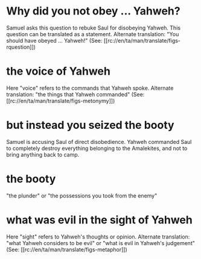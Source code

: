 # Why did you not obey ... Yahweh?

Samuel asks this question to rebuke Saul for disobeying Yahweh. This question can be translated as a statement. Alternate translation: "You should have obeyed ... Yahweh!" (See: [[rc://en/ta/man/translate/figs-rquestion]])

# the voice of Yahweh

Here "voice" refers to the commands that Yahweh spoke. Alternate translation: "the things that Yahweh commanded" (See: [[rc://en/ta/man/translate/figs-metonymy]])

# but instead you seized the booty

Samuel is accusing Saul of direct disobedience. Yahweh commanded Saul to completely destroy everything belonging to the Amalekites, and not to bring anything back to camp.

# the booty

"the plunder" or "the possessions you took from the enemy"

# what was evil in the sight of Yahweh

Here "sight" refers to Yahweh's thoughts or opinion. Alternate translation: "what Yahweh considers to be evil" or "what is evil in Yahweh's judgement" (See: [[rc://en/ta/man/translate/figs-metaphor]])

